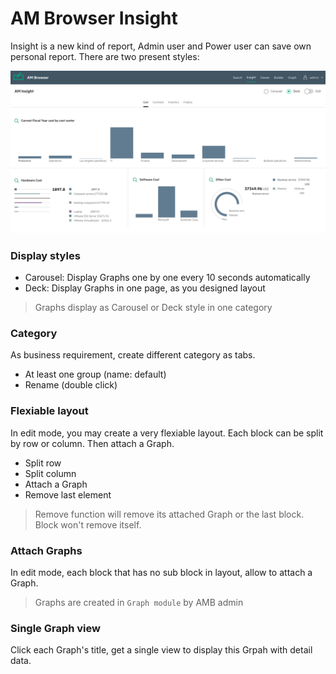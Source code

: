# AM Browser Insight

Insight is a new kind of report, Admin user and Power user can save own personal report. There are two present styles:

![Viewer screen shot](img/insight1.png)

### Display styles

- Carousel: Display Graphs one by one every 10 seconds automatically
- Deck: Display Graphs in one page, as you designed layout

> Graphs display as Carousel or Deck style in one category

### Category

As business requirement, create different category as tabs.

- At least one group (name: default)
- Rename (double click)

### Flexiable layout

In edit mode, you may create a very flexiable layout. Each block can be split by row or column. Then attach a Graph.

- Split row
- Split column
- Attach a Graph
- Remove last element

> Remove function will remove its attached Graph or the last block. Block won't remove itself.

### Attach Graphs

In edit mode, each block that has no sub block in layout, allow to attach a Graph.

> Graphs are created in `Graph module` by AMB admin

### Single Graph view

Click each Graph's title, get a single view to display this Grpah with detail data.
